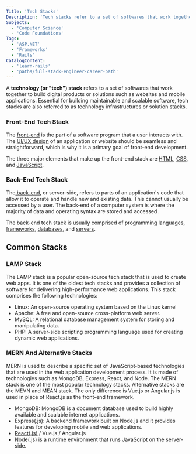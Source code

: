 ```yaml
---
Title: 'Tech Stacks'
Description: 'Tech stacks refer to a set of softwares that work together digital products or solutions such as websites or mobile applications.'
Subjects:
  - 'Computer Science'
  - 'Code Foundations'
Tags:
  - 'ASP.NET'
  - 'Frameworks'
  - 'Rails'
CatalogContent:
  - 'learn-rails'
  - 'paths/full-stack-engineer-career-path'
---
```

A **technology (or "tech") stack** refers to a set of softwares that work together to build digital products or solutions such as websites and mobile applications. Essential for building maintainable and scalable software, tech stacks are also referred to as technology infrastructures or solution stacks.

### Front-End Tech Stack

The [front-end](https://www.codecademy.com/resources/docs/general/front-end) is the part of a software program that a user interacts with. The [UI/UX design](https://www.codecademy.com/resources/docs/uiux) of an application or website should be seamless and straightforward, which is why it is a primary goal of front-end development.

The three major elements that make up the front-end stack are [HTML](https://www.codecademy.com/resources/docs/html), [CSS](https://www.codecademy.com/resources/docs/css), and [JavaScript](https://www.codecademy.com/resources/docs/javascript).

### Back-End Tech Stack
The[ back-end](https://www.codecademy.com/resources/docs/general/back-end), or server-side, refers to parts of an application's code that allow it to operate and handle new and existing data. This cannot usually be accessed by a user. The back-end of a computer system is where the majority of data and operating syntax are stored and accessed.

The back-end tech stack is usually comprised of programming languages, [frameworks](https://www.codecademy.com/resources/docs/general/framework), [databases](https://www.codecademy.com/resources/docs/general/database), and [servers](https://www.codecademy.com/resources/docs/general/server).

## Common Stacks

### LAMP Stack

The LAMP stack is a popular open-source tech stack that is used to create web apps. It is one of the oldest tech stacks and provides a collection of software for delivering high-performance web applications. This stack comprises the following technologies:

- Linux: An open-source operating system based on the Linux kernel
- Apache: A free and open-source cross-platform web server.
- MySQL: A relational database management system for storing and manipulating data.
- PHP: A server-side scripting programming language used for creating dynamic web applications.

### MERN And Alternative Stacks

MERN is used to describe a specific set of JavaScript-based technologies that are used in the web application development process. It is made of technologies such as MongoDB, Express, React, and Node. The MERN stack is one of the most popular technology stacks. Alternative stacks are the MEVN and MEAN stack. The only difference is Vue.js or Angular.js is used in place of React.js as the front-end framework.

- MongoDB: MongoDB is a document database used to build highly available and scalable internet applications.
- Express(.js): A backend framework built on Node.js and it provides features for developing mobile and web applications.
- [React(.js)](https://www.codecademy.com/resources/docs/react) / Vue.js / Angular.js
- Node(.js) is a runtime environment that runs JavaScript on the server-side.
 